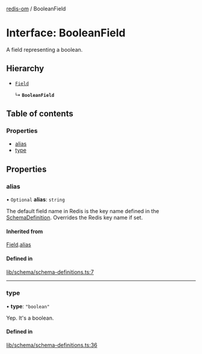 [redis-om](../README.md) / BooleanField

# Interface: BooleanField

A field representing a boolean.

## Hierarchy

- [`Field`](Field.md)

  ↳ **`BooleanField`**

## Table of contents

### Properties

- [alias](BooleanField.md#alias)
- [type](BooleanField.md#type)

## Properties

### alias

• `Optional` **alias**: `string`

The default field name in Redis is the key name defined in the
[SchemaDefinition](../README.md#schemadefinition). Overrides the Redis key name if set.

#### Inherited from

[Field](Field.md).[alias](Field.md#alias)

#### Defined in

[lib/schema/schema-definitions.ts:7](https://github.com/redis-developer/redis-om-node/blob/3cf5542/lib/schema/schema-definitions.ts#L7)

___

### type

• **type**: ``"boolean"``

Yep. It's a boolean.

#### Defined in

[lib/schema/schema-definitions.ts:36](https://github.com/redis-developer/redis-om-node/blob/3cf5542/lib/schema/schema-definitions.ts#L36)
